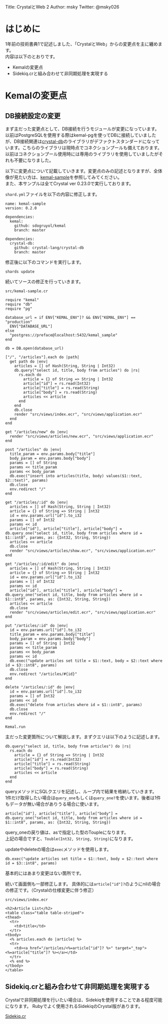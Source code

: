 Title: CrystalとWeb 2
Author: msky
Twitter: @msky026

# はじめに

1年前の技術書典1で記述しました、「CrystalとWeb」からの変更点を主に纏めます。  
内容は以下のとおりです。  

- Kemalの変更点
- Sidekiq.crと組み合わせて非同期処理を実現する

# Kemalの変更点

## DB接続設定の変更

まず主だった変更点として、DB接続を行うモジュールが変更になっています。  
以前はPostgreSQLを使用する際はkemal-pgを使ってDBに接続していましたが、DB接続関連は[crystal-db](https://github.com/crystal-lang/crystal-db)のライブラリがデファクトスタンダードになっています。こちらのライブラリは現時点でコネクションプールも備えております。  
以前はコネクションプール使用時には専用のライブラリを使用していましたがそれも不要になりました。  

以下に変更点について記載していきます。変更点のみの記述となりますが、全体像が見たい方は、[kemal-sample](https://github.com/msky026/kemal-sample)を参照してみてください。  
また、本サンプルは全てCrystal ver 0.23.0で実行しております。  

`shard.yml`ファイルを以下の内容に修正します。  

```
name: kemal-sample
version: 0.2.0

dependencies:
  kemal:
    github: sdogruyol/kemal
    branch: master

dependencies:
  crystal-db:
    github: crystal-lang/crystal-db
    branch: master
```

修正後に以下のコマンドを実行します。

```
shards update
```

続いてソースの修正を行っていきます。

`src/kemal-sample.cr`
```crystal
require "kemal"
require "db"
require "pg"

database_url = if ENV["KEMAL_ENV"]? && ENV["KEMAL_ENV"] == "production"
  ENV["DATABASE_URL"]
else
  "postgres://preface@localhost:5432/kemal_sample"
end

db = DB.open(database_url)

["/", "/articles"].each do |path|
  get path do |env|
    articles = [] of Hash(String, String | Int32)
    db.query("select id, title, body from articles") do |rs|
      rs.each do
        article = {} of String => String | Int32
        article["id"] = rs.read(Int32)
        article["title"] = rs.read(String)
        article["body"] = rs.read(String)
        articles << article
      end
    end
    db.close
    render "src/views/index.ecr", "src/views/application.ecr"
  end
end

get "/articles/new" do |env|
  render "src/views/articles/new.ecr", "src/views/application.ecr"
end

post "/articles" do |env|
  title_param = env.params.body["title"]
  body_param = env.params.body["body"]
  params = [] of String
  params << title_param
  params << body_param
  db.exec("insert into articles(title, body) values($1::text, $2::text)", params)
  db.close
  env.redirect "/"
end

get "/articles/:id" do |env|
  articles = [] of Hash(String, String | Int32)
  article = {} of String => String | Int32
  id = env.params.url["id"].to_i32
  params = [] of Int32
  params << id
  article["id"], article["title"], article["body"] = db.query_one("select id, title, body from articles where id = $1::int8", params, as: {Int32, String, String})
  articles << article
  db.close
  render "src/views/articles/show.ecr", "src/views/application.ecr"
end

get "/articles/:id/edit" do |env|
  articles = [] of Hash(String, String | Int32)
  article = {} of String => String | Int32
  id = env.params.url["id"].to_i32
  params = [] of Int32
  params << id
  article["id"], article["title"], article["body"] = db.query_one("select id, title, body from articles where id = $1::int8", params, as: {Int32, String, String})
  articles << article
  db.close
  render "src/views/articles/edit.ecr", "src/views/application.ecr"
end

put "/articles/:id" do |env|
  id = env.params.url["id"].to_i32
  title_param = env.params.body["title"]
  body_param = env.params.body["body"]
  params = [] of String | Int32
  params << title_param
  params << body_param
  params << id
  db.exec("update articles set title = $1::text, body = $2::text where id = $3::int8", params)
  db.close
  env.redirect "/articles/#{id}"
end

delete "/articles/:id" do |env|
  id = env.params.url["id"].to_i32
  params = [] of Int32
  params << id
  db.exec("delete from articles where id = $1::int8", params)
  db.close
  env.redirect "/"
end

Kemal.run

```

主だった変更箇所について解説します。まずクエリは以下のように記述します。  

```crystal
db.query("select id, title, body from articles") do |rs|
  rs.each do
    article = {} of String => String | Int32
    article["id"] = rs.read(Int32)
    article["title"] = rs.read(String)
    article["body"] = rs.read(String)
    articles << article
  end
end
```

queryメソッドにSQLクエリを記述し、ループ内で結果を格納していきます。  
1件だけ取得したい場合は`query_one`もしくは`query_one?`を使います。後者は1件もデータが無い場合がありうる場合に使います。  

```crystal
article["id"], article["title"], article["body"] = db.query_one("select id, title, body from articles where id = $1::int8", params, as: {Int32, String, String})
```

query_oneの戻り値は、asで指定した型のToupleになります。  
上記の場合ですと、`Touble(Int32, String, String)`になります。

updateやdeleteの場合は`exec`メソッドを使用します。

```crystal
db.exec("update articles set title = $1::text, body = $2::text where id = $3::int8", params)
```

基本的にはあまり変更はない箇所です。


続いて画面側も一部修正します。
具体的には`article["id"]?`のようにnilの場合の修正です。（Crystalの仕様変更に伴う修正）

`src/views/index.ecr`
```crystal
<h2>Article List</h2>
<table class="table table-striped">
<thead>
  <tr>
    <td>title</td>
  </tr>
<tbody>
  <% articles.each do |article| %>
  <tr>
    <td><a href="/articles/<%=article["id"]? %>" target="_top"><%=article["title"]? %></a></td>
  </tr>
  <% end %>
</tbody>
</table>
```

## Sidekiq.crと組み合わせて非同期処理を実現する

Crystalで非同期処理を行いたい場合は、Sidekiqを使用することである程度可能になります。
Rubyでよく使用されるSidekiqのCrystal版があります。

[Sidekiq.cr](https://github.com/mperham/sidekiq.cr)




